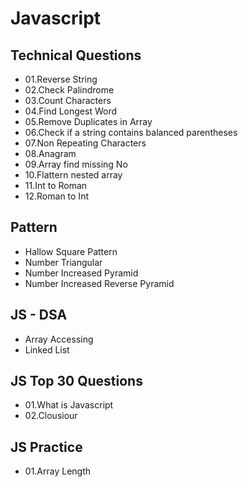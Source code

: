 <h1>Javascript</h1>

<h2>Technical Questions</h2>

<ul>
<li>01.Reverse String</li>
<li>02.Check Palindrome</li>
<li>03.Count Characters</li>
<li>04.Find Longest Word</li>
<li>05.Remove Duplicates in Array</li>
<li>06.Check if a string contains balanced parentheses</li>
<li>07.Non Repeating Characters</li>
<li>08.Anagram</li>
<li>09.Array find missing No</li>
<li>10.Flattern nested array</li>
<li>11.Int to Roman</li>
<li>12.Roman to Int</li>
</ul>

<h2>Pattern</h2>

<ul>
<li>Hallow Square Pattern</li>
<li>Number Triangular</li>
<li>Number Increased Pyramid</li>
<li>Number Increased Reverse Pyramid</li>
</ul>

<h2>JS - DSA</h2>
<ul>
<li>Array Accessing</li>
<li>Linked List</li>
</ul>

<h2>JS Top 30 Questions </h2>
<ul>
  <li>01.What is Javascript </li>
  <li>02.Clousiour</li>
</ul>

<h2>JS Practice </h2>
<ul>
  <li>01.Array Length</li>
</ul>

